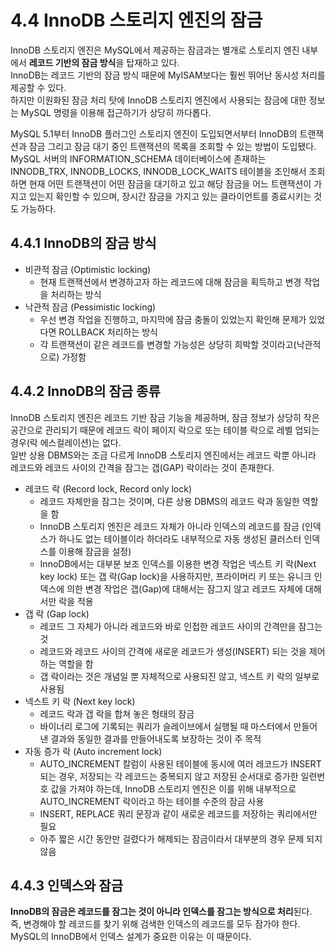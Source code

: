 # 4.4 InnoDB 스토리지 엔진의 잠금

InnoDB 스토리지 엔진은 MySQL에서 제공하는 잠금과는 별개로 스토리지 엔진 내부에서 **레코드 기반의 잠금 방식**을 탑재하고 있다.  
InnoDB는 레코드 기반의 잠금 방식 때문에 MyISAM보다는 훨씬 뛰어난 동시성 처리를 제공할 수 있다.  
하지만 이원화된 잠금 처리 탓에 InnoDB 스토리지 엔진에서 사용되는 잠금에 대한 정보는 MySQL 명령을 이용해 접근하기가 상당히 까다롭다.

MySQL 5.1부터 InnoDB 플러그인 스토리지 엔진이 도입되면서부터 InnoDB의 트랜잭션과 잠금 그리고 잠금 대기 중인 트랜잭션의 목록을 조회할 수 있는 방법이 도입됐다.  
MySQL 서버의 INFORMATION_SCHEMA 데이터베이스에 존재하는 INNODB_TRX, INNODB_LOCKS, INNODB_LOCK_WAITS 테이블을 조인해서 조회하면 현재 어떤 트랜잭션이 어떤 잠금을 대기하고 있고 해당 잠금을 어느 트랜잭션이 가지고 있는지 확인할 수 있으며, 장시간 잠금을 가지고 있는 클라이언트를 종료시키는 것도 가능하다.

## 4.4.1 InnoDB의 잠금 방식

- 비관적 잠금 (Optimistic locking)
  - 현재 트랜잭션에서 변경하고자 하는 레코드에 대해 잠금을 획득하고 변경 작업을 처리하는 방식
- 낙관적 잠금 (Pessimistic locking)
  - 우선 변경 작업을 진행하고, 마지막에 잠금 충돌이 있었는지 확인해 문제가 있었다면 ROLLBACK 처리하는 방식
  - 각 트랜잭션이 같은 레코드를 변경할 가능성은 상당히 희박할 것이라고(낙관적으로) 가정함

## 4.4.2 InnoDB의 잠금 종류

InnoDB 스토리지 엔진은 레코드 기반 잠금 기능을 제공하며, 잠금 정보가 상당히 작은 공간으로 관리되기 때문에 레코드 락이 페이지 락으로 또는 테이블 락으로 레벨 업되는 경우(락 에스컬레이션)는 없다.  
일반 상용 DBMS와는 조금 다르게 InnoDB 스토리지 엔진에서는 레코드 락뿐 아니라 레코드와 레코드 사이의 간격을 잠그는 갭(GAP) 락이라는 것이 존재한다.

- 레코드 락 (Record lock, Record only lock)
  - 레코드 자체만을 잠그는 것이며, 다른 상용 DBMS의 레코드 락과 동일한 역할을 함
  - InnoDB 스토리지 엔진은 레코드 자체가 아니라 인덱스의 레코드를 잠금 (인덱스가 하나도 없는 테이블이라 하더라도 내부적으로 자동 생성된 클러스터 인덱스를 이용해 잠금을 설정)
  - InnoDB에서는 대부분 보조 인덱스를 이용한 변경 작업은 넥스트 키 락(Next key lock) 또는 갭 락(Gap lock)을 사용하지만, 프라이머리 키 또는 유니크 인덱스에 의한 변경 작업은 갭(Gap)에 대해서는 잠그지 않고 레코드 자체에 대해서만 락을 적용
- 갭 락 (Gap lock)
  - 레코드 그 자체가 아니라 레코드와 바로 인접한 레코드 사이의 간격만을 잠그는 것
  - 레코드와 레코드 사이의 간격에 새로운 레코드가 생성(INSERT) 되는 것을 제어하는 역할을 함
  - 갭 락이라는 것은 개념일 뿐 자체적으로 사용되진 않고, 넥스트 키 락의 일부로 사용됨
- 넥스트 키 락 (Next key lock)
  - 레코드 락과 갭 락을 합쳐 놓은 형태의 잠금
  - 바이너리 로그에 기록되는 쿼리가 슬레이브에서 실행될 때 마스터에서 만들어낸 결과와 동일한 결과를 만들어내도록 보장하는 것이 주 목적
- 자동 증가 락 (Auto increment lock)
  - AUTO_INCREMENT 칼럼이 사용된 테이블에 동시에 여러 레코드가 INSERT 되는 경우, 저장되는 각 레코드는 중복되지 않고 저장된 순서대로 증가한 일련번호 값을 가져야 하는데, InnoDB 스토리지 엔진은 이를 위해 내부적으로 AUTO_INCREMENT 락이라고 하는 테이블 수준의 잠금 사용
  - INSERT, REPLACE 쿼리 문장과 같이 새로운 레코드를 저장하는 쿼리에서만 필요
  - 아주 짧은 시간 동안만 걸렸다가 해제되는 잠금이라서 대부분의 경우 문제 되지 않음

## 4.4.3 인덱스와 잠금

**InnoDB의 잠금은 레코드를 잠그는 것이 아니라 인덱스를 잠그는 방식으로 처리**된다.  
즉, 변경해야 할 레코드를 찾기 위해 검색한 인덱스의 레코드를 모두 잠가야 한다.
MySQL의 InnoDB에서 인덱스 설계가 중요한 이유는 이 때문이다.
